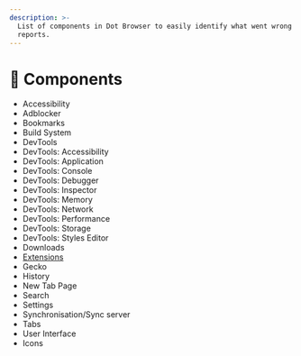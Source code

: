 ```yaml
---
description: >-
  List of components in Dot Browser to easily identify what went wrong in bug
  reports.
---
```


# 🧩 Components

* Accessibility
* Adblocker
* Bookmarks
* Build System
* DevTools
* DevTools: Accessibility
* DevTools: Application
* DevTools: Console
* DevTools: Debugger
* DevTools: Inspector
* DevTools: Memory
* DevTools: Network
* DevTools: Performance
* DevTools: Storage
* DevTools: Styles Editor
* Downloads
* [Extensions](https://github.com/dothq/browser/tree/main/extensions)
* Gecko
* History
* New Tab Page
* Search
* Settings
* Synchronisation/Sync server
* Tabs
* User Interface
* Icons

